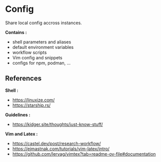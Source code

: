 # Config

Share local config accross instances.

**Contains :**
- shell parameters and aliases
- default environment variables
- workflow scripts
- Vim config and snippets
- configs for npm, podman, ...


## References 

**Shell :**
- https://linuxize.com/
- https://starship.rs/
	
**Guidelines :**
- https://kidger.site/thoughts/just-know-stuff/

**Vim and Latex :**
- https://castel.dev/post/research-workflow/
- https://ejmastnak.com/tutorials/vim-latex/intro/
- https://github.com/lervag/vimtex?tab=readme-ov-file#documentation
